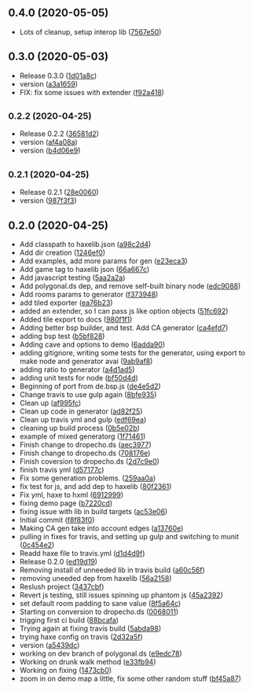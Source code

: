 ## 0.4.0 (2020-05-05)

* Lots of cleanup, setup interop lib ([7567e50](https://github.com/dropecho/dungen/commit/7567e50))



## 0.3.0 (2020-05-03)

* Release 0.3.0 ([1d01a8c](https://github.com/dropecho/dungen/commit/1d01a8c))
* version ([a3a1659](https://github.com/dropecho/dungen/commit/a3a1659))
* FIX: fix some issues with extender ([f92a418](https://github.com/dropecho/dungen/commit/f92a418))



## <small>0.2.2 (2020-04-25)</small>

* Release 0.2.2 ([36581d2](https://github.com/dropecho/dungen/commit/36581d2))
* version ([af4a08a](https://github.com/dropecho/dungen/commit/af4a08a))
* version ([b4d06e9](https://github.com/dropecho/dungen/commit/b4d06e9))



## <small>0.2.1 (2020-04-25)</small>

* Release 0.2.1 ([28e0060](https://github.com/dropecho/dungen/commit/28e0060))
* version ([987f3f3](https://github.com/dropecho/dungen/commit/987f3f3))



## 0.2.0 (2020-04-25)

* Add classpath to haxelib.json ([a98c2d4](https://github.com/dropecho/dungen/commit/a98c2d4))
* Add dir creation ([1246ef0](https://github.com/dropecho/dungen/commit/1246ef0))
* Add examples, add more params for gen ([e23eca3](https://github.com/dropecho/dungen/commit/e23eca3))
* Add game tag to haxelib json ([66a667c](https://github.com/dropecho/dungen/commit/66a667c))
* Add javascript testing ([5aa2a2a](https://github.com/dropecho/dungen/commit/5aa2a2a))
* Add polygonal.ds dep, and remove self-built binary node ([edc9088](https://github.com/dropecho/dungen/commit/edc9088))
* Add rooms params to generator ([f373948](https://github.com/dropecho/dungen/commit/f373948))
* add tiled exporter ([ea76b23](https://github.com/dropecho/dungen/commit/ea76b23))
* added an extender, so I can pass js like option objects ([51fc692](https://github.com/dropecho/dungen/commit/51fc692))
* Added tile export to docs ([980f1f1](https://github.com/dropecho/dungen/commit/980f1f1))
* Adding better bsp builder, and test.  Add CA generator ([ca4efd7](https://github.com/dropecho/dungen/commit/ca4efd7))
* adding bsp test ([b5bf828](https://github.com/dropecho/dungen/commit/b5bf828))
* Adding cave and options to demo ([6adda90](https://github.com/dropecho/dungen/commit/6adda90))
* adding gitignore, writing some tests for the generator, using export to make node and generator avai ([9ab9af8](https://github.com/dropecho/dungen/commit/9ab9af8))
* adding ratio to generator ([a4d1ad5](https://github.com/dropecho/dungen/commit/a4d1ad5))
* adding unit tests for node ([bf50d4d](https://github.com/dropecho/dungen/commit/bf50d4d))
* Beginning of port from de.bsp.js ([de4e5d2](https://github.com/dropecho/dungen/commit/de4e5d2))
* Change travis to use gulp again ([8bfe935](https://github.com/dropecho/dungen/commit/8bfe935))
* Clean up ([af995fc](https://github.com/dropecho/dungen/commit/af995fc))
* Clean up code in generator ([ad82f25](https://github.com/dropecho/dungen/commit/ad82f25))
* Clean up travis yml and gulp ([edf69ea](https://github.com/dropecho/dungen/commit/edf69ea))
* cleaning up build process ([0b5e02b](https://github.com/dropecho/dungen/commit/0b5e02b))
* example of mixed generatorg ([1f71461](https://github.com/dropecho/dungen/commit/1f71461))
* Finish change to dropecho.ds ([aec3977](https://github.com/dropecho/dungen/commit/aec3977))
* Finish change to dropecho.ds ([708176e](https://github.com/dropecho/dungen/commit/708176e))
* Finish coversion to dropecho.ds ([2d7c9e0](https://github.com/dropecho/dungen/commit/2d7c9e0))
* finish travis yml ([d57177c](https://github.com/dropecho/dungen/commit/d57177c))
* Fix some generation problems. ([259aa0a](https://github.com/dropecho/dungen/commit/259aa0a))
* fix test for js, and add dep to haxelib ([80f2361](https://github.com/dropecho/dungen/commit/80f2361))
* Fix yml, haxe to hxml ([6912999](https://github.com/dropecho/dungen/commit/6912999))
* fixing demo page ([b7220cd](https://github.com/dropecho/dungen/commit/b7220cd))
* fixing issue with lib in build targets ([ac53e06](https://github.com/dropecho/dungen/commit/ac53e06))
* Initial commit ([f8f83f0](https://github.com/dropecho/dungen/commit/f8f83f0))
* Making CA gen take into account edges ([a13760e](https://github.com/dropecho/dungen/commit/a13760e))
* pulling in fixes for travis, and setting up gulp and switching to munit ([0c454e2](https://github.com/dropecho/dungen/commit/0c454e2))
* Readd haxe file to travis.yml ([d1d4d9f](https://github.com/dropecho/dungen/commit/d1d4d9f))
* Release 0.2.0 ([ed19d19](https://github.com/dropecho/dungen/commit/ed19d19))
* Removing install of unneeded lib in travis build ([a60c56f](https://github.com/dropecho/dungen/commit/a60c56f))
* removing uneeded dep from haxelib ([56a2158](https://github.com/dropecho/dungen/commit/56a2158))
* Reslush project ([3437cbf](https://github.com/dropecho/dungen/commit/3437cbf))
* Revert js testing, still issues spinning up phantom js ([45a2392](https://github.com/dropecho/dungen/commit/45a2392))
* set default room padding to sane value ([8f5a64c](https://github.com/dropecho/dungen/commit/8f5a64c))
* Starting on conversion to dropecho.ds ([0068011](https://github.com/dropecho/dungen/commit/0068011))
* trigging first ci build ([88bcafa](https://github.com/dropecho/dungen/commit/88bcafa))
* Trying again at fixing travis build ([5abda98](https://github.com/dropecho/dungen/commit/5abda98))
* trying haxe config on travis ([2d32a5f](https://github.com/dropecho/dungen/commit/2d32a5f))
* version ([a5439dc](https://github.com/dropecho/dungen/commit/a5439dc))
* working on dev branch of polygonal.ds ([e9edc78](https://github.com/dropecho/dungen/commit/e9edc78))
* Working on drunk walk method ([e33fb94](https://github.com/dropecho/dungen/commit/e33fb94))
* Working on fixing ([1473cb0](https://github.com/dropecho/dungen/commit/1473cb0))
* zoom in on demo map a little, fix some other random stuff ([bf45a87](https://github.com/dropecho/dungen/commit/bf45a87))



